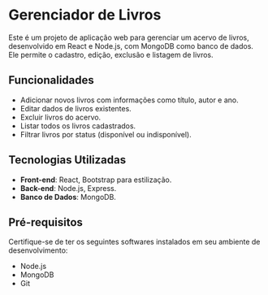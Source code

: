 # Gerenciador de Livros

Este é um projeto de aplicação web para gerenciar um acervo de livros, desenvolvido em React e Node.js, com MongoDB como banco de dados. Ele permite o cadastro, edição, exclusão e listagem de livros.

## Funcionalidades

- Adicionar novos livros com informações como título, autor e ano.
- Editar dados de livros existentes.
- Excluir livros do acervo.
- Listar todos os livros cadastrados.
- Filtrar livros por status (disponível ou indisponível).

## Tecnologias Utilizadas

- **Front-end**: React, Bootstrap para estilização.
- **Back-end**: Node.js, Express.
- **Banco de Dados**: MongoDB.

## Pré-requisitos

Certifique-se de ter os seguintes softwares instalados em seu ambiente de desenvolvimento:

- Node.js
- MongoDB
- Git
